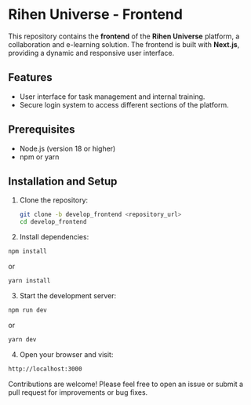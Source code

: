 # Rihen Universe - Frontend

This repository contains the **frontend** of the **Rihen Universe** platform, a collaboration and e-learning solution. The frontend is built with **Next.js**, providing a dynamic and responsive user interface.

## Features
- User interface for task management and internal training.
- Secure login system to access different sections of the platform.

## Prerequisites
- Node.js (version 18 or higher)
- npm or yarn

## Installation and Setup
1. Clone the repository:
   ```bash
   git clone -b develop_frontend <repository_url>
   cd develop_frontend

2. Install dependencies:

```bash
npm install
```
or 
```bash
yarn install
```

3. Start the development server:

```bash
npm run dev
```

or

```bash
yarn dev
```

4. Open your browser and visit:
```bash
http://localhost:3000
```

Contributions are welcome! Please feel free to open an issue or submit a pull request for improvements or bug fixes.